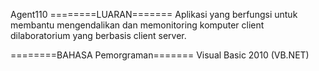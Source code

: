 Agent110
========LUARAN=======
Aplikasi yang berfungsi untuk membantu mengendalikan dan memonitoring komputer client dilaboratorium yang berbasis client 
server.

========BAHASA Pemorgraman=======
Visual Basic 2010 (VB.NET)
